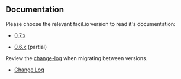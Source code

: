 ## Documentation

Please choose the relevant facil.io version to read it's documentation:

* [0.7.x](/0.7.x/index)

* [0.6.x](/0.6.x/index) (partial)

Review the [change-log](changelog) when migrating between versions.

* [Change Log](changelog)


